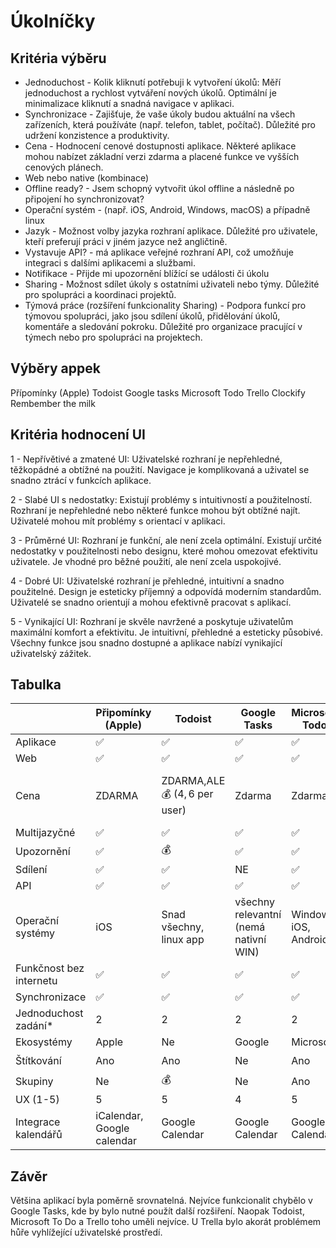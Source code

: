 # Úkolníčky

## Kritéria výběru

 * Jednoduchost - Kolik kliknutí potřebuji k vytvoření úkolů: Měří jednoduchost a rychlost vytváření nových úkolů. Optimální je minimalizace kliknutí a snadná navigace v 
   aplikaci.
* Synchronizace - Zajišťuje, že vaše úkoly budou aktuální na všech zařízeních, která používáte (např. telefon, tablet, počítač). Důležité pro udržení konzistence a produktivity.
* Cena - Hodnocení cenové dostupnosti aplikace. Některé aplikace mohou nabízet základní verzi zdarma a placené funkce ve vyšších cenových plánech.
* Web nebo native (kombinace)
* Offline ready? - Jsem schopný vytvořit úkol offline a následně po připojení ho synchronizovat?
* Operační systém -  (např. iOS, Android, Windows, macOS) a případně linux
* Jazyk -  Možnost volby jazyka rozhraní aplikace. Důležité pro uživatele, kteří preferují práci v jiném jazyce než angličtině.
* Vystavuje API? - má aplikace veřejné rozhraní API, což umožňuje integraci s dalšími aplikacemi a službami.
* Notifikace - Přijde mi upozornění blížící se události či úkolu
* Sharing - Možnost sdílet úkoly s ostatními uživateli nebo týmy. Důležité pro spolupráci a koordinaci projektů.
* Týmová práce (rozšíření funkcionality Sharing) - Podpora funkcí pro týmovou spolupráci, jako jsou sdílení úkolů, přidělování úkolů, komentáře a sledování pokroku. Důležité pro organizace pracující v týmech nebo pro spolupráci na projektech.

## Výběry appek

Přípomínky (Apple)
Todoist
Google tasks
Microsoft Todo
Trello
Clockify
Rembember the milk 

## Kritéria hodnocení UI 
1 - Nepřívětivé a zmatené UI: Uživatelské rozhraní je nepřehledné, těžkopádné a obtížné na použití. Navigace je komplikovaná a uživatel se snadno ztrácí v funkcích aplikace.

2 - Slabé UI s nedostatky: Existují problémy s intuitivností a použitelností. Rozhraní je nepřehledné nebo některé funkce mohou být obtížné najít. Uživatelé mohou mít problémy s orientací v aplikaci.

3 - Průměrné UI: Rozhraní je funkční, ale není zcela optimální. Existují určité nedostatky v použitelnosti nebo designu, které mohou omezovat efektivitu uživatele. Je vhodné pro běžné použití, ale není zcela uspokojivé.

4 - Dobré UI: Uživatelské rozhraní je přehledné, intuitivní a snadno použitelné. Design je esteticky příjemný a odpovídá moderním standardům. Uživatelé se snadno orientují a mohou efektivně pracovat s aplikací.

5 - Vynikající UI: Rozhraní je skvěle navržené a poskytuje uživatelům maximální komfort a efektivitu. Je intuitivní, přehledné a esteticky působivé. Všechny funkce jsou snadno dostupné a aplikace nabízí vynikající uživatelský zážitek.

## Tabulka 


|                    | Připomínky (Apple) | Todoist | Google Tasks | Microsoft Todo | Trello | Remember the milk |
|--------------------|---------------------|---------|--------------|----------------|--------|-------------------|
| Aplikace           | ✅                  | ✅      | ✅           | ✅             | ✅     | ✅                |
| Web                | ✅                  | ✅      | ✅           | ✅             | ✅     | ✅                |
| Cena               | ZDARMA              | ZDARMA,ALE 💰 (4$, 6$ per user) | Zdarma | Zdarma         | ZDARMA, ale 💰 (5/10/17.5 per user) | ZDARMA, ale 💰 (49.99)$ |
| Multijazyčné       | ✅                  | ✅      | ✅           | ✅             | ✅     | 🥴                |
| Upozornění         | ✅                  | 💰      | ✅           | ✅             | ✅     | 💰                |
| Sdílení            | ✅                  | ✅      | NE           | ✅             | ✅     | ✅                |
| API                | ✅                  | ✅      | ✅           | ✅             | ✅     | ✅                |
| Operační systémy   | iOS                 | Snad všechny, linux app | všechny relevantní (nemá nativní WIN) | Windows, iOS, Android | Všechny relevantní | Všechny relevantní |
| Funkčnost bez internetu | ✅             | ✅      | ✅           | ✅             | ✅     | ✅                |
| Synchronizace      | ✅                  | ✅      | ✅           | ✅             | ✅     | ✅                |
| Jednoduchost zadání* | 2                 | 2       | 2            | 2              | 2-ish  | 2                 |
| Ekosystémy         | Apple               | Ne      | Google       | Microsoft      | Ne     | Ne                |
| Štítkování         | Ano                 | Ano     | Ne           | Ano            | Ano    | 💰                |
| Skupiny            | Ne                  | 💰      | Ne           | Ano            | Ano    | 💰                |
| UX (1-5)           | 5                   | 5       | 4            | 5              | 2      | 3                 |
| Integrace kalendářů | iCalendar, Google calendar | Google Calendar | Google Calendar | Google Calendar | iCalendar, Google calendar | iCalendar |



## Závěr 
Většina aplikací byla poměrně srovnatelná. Nejvíce funkcionalit chybělo v Google Tasks, kde by bylo nutné použít další rozšiření. Naopak Todoist, Microsoft To Do a Trello toho uměli nejvíce. U Trella bylo akorát problémem hůře vyhlížející uživatelské prostředí. 
